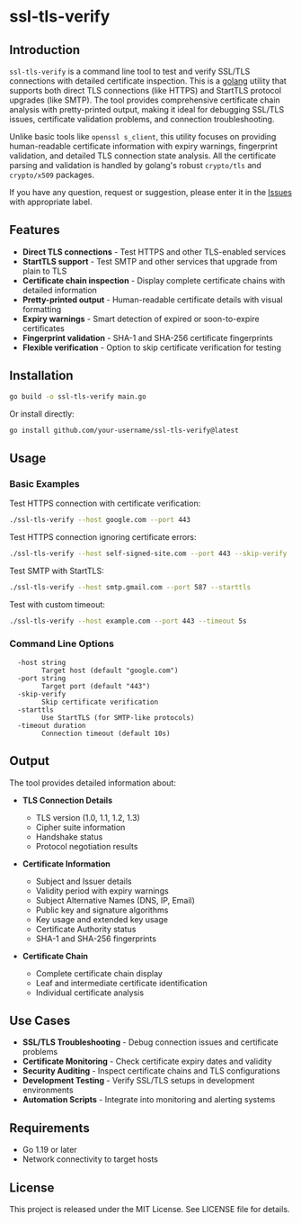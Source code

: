 # ssl-tls-verify

## Introduction
`ssl-tls-verify` is a command line tool to test and verify SSL/TLS connections with detailed certificate inspection. This is a
[golang](https://golang.org/) utility that supports both direct TLS connections (like HTTPS) and StartTLS protocol upgrades (like SMTP). 
The tool provides comprehensive certificate chain analysis with pretty-printed output, making it ideal for debugging SSL/TLS issues, 
certificate validation problems, and connection troubleshooting.

Unlike basic tools like `openssl s_client`, this utility focuses on providing human-readable certificate information with 
expiry warnings, fingerprint validation, and detailed TLS connection state analysis. All the certificate parsing and validation 
is handled by golang's robust `crypto/tls` and `crypto/x509` packages.

If you have any question, request or suggestion, please enter it in the
[Issues](https://github.com/your-username/ssl-tls-verify/issues) with appropriate label.

## Features

- **Direct TLS connections** - Test HTTPS and other TLS-enabled services
- **StartTLS support** - Test SMTP and other services that upgrade from plain to TLS
- **Certificate chain inspection** - Display complete certificate chains with detailed information
- **Pretty-printed output** - Human-readable certificate details with visual formatting
- **Expiry warnings** - Smart detection of expired or soon-to-expire certificates
- **Fingerprint validation** - SHA-1 and SHA-256 certificate fingerprints
- **Flexible verification** - Option to skip certificate verification for testing

## Installation

```bash
go build -o ssl-tls-verify main.go
```

Or install directly:
```bash
go install github.com/your-username/ssl-tls-verify@latest
```

## Usage

### Basic Examples

Test HTTPS connection with certificate verification:
```bash
./ssl-tls-verify --host google.com --port 443
```

Test HTTPS connection ignoring certificate errors:
```bash
./ssl-tls-verify --host self-signed-site.com --port 443 --skip-verify
```

Test SMTP with StartTLS:
```bash
./ssl-tls-verify --host smtp.gmail.com --port 587 --starttls
```

Test with custom timeout:
```bash
./ssl-tls-verify --host example.com --port 443 --timeout 5s
```

### Command Line Options

```
  -host string
        Target host (default "google.com")
  -port string
        Target port (default "443")
  -skip-verify
        Skip certificate verification
  -starttls
        Use StartTLS (for SMTP-like protocols)
  -timeout duration
        Connection timeout (default 10s)
```

## Output

The tool provides detailed information about:

- **TLS Connection Details**
  - TLS version (1.0, 1.1, 1.2, 1.3)
  - Cipher suite information
  - Handshake status
  - Protocol negotiation results

- **Certificate Information**
  - Subject and Issuer details
  - Validity period with expiry warnings
  - Subject Alternative Names (DNS, IP, Email)
  - Public key and signature algorithms
  - Key usage and extended key usage
  - Certificate Authority status
  - SHA-1 and SHA-256 fingerprints

- **Certificate Chain**
  - Complete certificate chain display
  - Leaf and intermediate certificate identification
  - Individual certificate analysis

## Use Cases

- **SSL/TLS Troubleshooting** - Debug connection issues and certificate problems
- **Certificate Monitoring** - Check certificate expiry dates and validity
- **Security Auditing** - Inspect certificate chains and TLS configurations
- **Development Testing** - Verify SSL/TLS setups in development environments
- **Automation Scripts** - Integrate into monitoring and alerting systems

## Requirements

- Go 1.19 or later
- Network connectivity to target hosts

## License

This project is released under the MIT License. See LICENSE file for details.